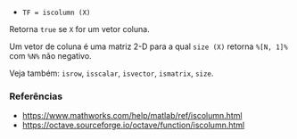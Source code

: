 - `TF = iscolumn (X)`

Retorna `true` se `X` for um vetor coluna.

Um vetor de coluna é uma matriz 2-D para a qual `size (X)` retorna `%[N, 1]%`
com `%N%` não negativo.

Veja também: `isrow`, `isscalar`, `isvector`, `ismatrix`, `size`.

### Referências

- https://www.mathworks.com/help/matlab/ref/iscolumn.html
- https://octave.sourceforge.io/octave/function/iscolumn.html
